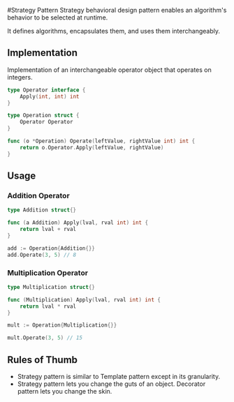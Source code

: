 #Strategy Pattern
Strategy behavioral design pattern enables an algorithm's behavior to be selected at runtime.

It defines algorithms, encapsulates them, and uses them interchangeably.

## Implementation
Implementation of an interchangeable operator object that operates on integers.

```go
type Operator interface {
	Apply(int, int) int
}

type Operation struct {
	Operator Operator
}

func (o *Operation) Operate(leftValue, rightValue int) int {
	return o.Operator.Apply(leftValue, rightValue)
}
```

## Usage
### Addition Operator
```go
type Addition struct{}

func (a Addition) Apply(lval, rval int) int {
	return lval + rval
}
```

```go
add := Operation{Addition{}}
add.Operate(3, 5) // 8
```

### Multiplication Operator
```go
type Multiplication struct{}

func (Multiplication) Apply(lval, rval int) int {
	return lval * rval
}
```

```go
mult := Operation{Multiplication{}}

mult.Operate(3, 5) // 15
```

## Rules of Thumb
- Strategy pattern is similar to Template pattern except in its granularity.
- Strategy pattern lets you change the guts of an object. Decorator pattern lets you change the skin.
